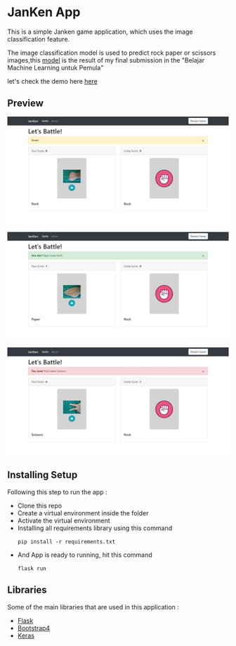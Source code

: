# JanKen App

This is a simple Janken game application, which uses the image classification feature. 

The image classification model is used to predict rock paper or scissors images,this [model](https://github.com/haris0/notebook_learning/blob/master/courses/dicoding_academy/CNN_Dicoding.ipynb) is the result of my final submission in the "Belajar Machine Learning untuk Pemula"

let's check the demo here [here](https://jk-apps.herokuapp.com/)

## Preview
![page1](./app/static/preview/ss1.JPG)

![page2](./app/static/preview/ss2.JPG)

![page2](./app/static/preview/ss3.JPG)

## Installing Setup
Following this step to run the app :

- Clone this repo
- Create a virtual environment inside the folder
- Activate the virtual environment
- Installing all requirements library using this command 
  ```
  pip install -r requirements.txt
  ```
- And App is ready to running, hit this command
  ```
  flask run
  ```

## Libraries
Some of the main libraries that are used in this application :

- [Flask](https://flask.palletsprojects.com/)
- [Bootstrap4](https://getbootstrap.com/docs/4.5/components/card/)
- [Keras](https://keras.io/)